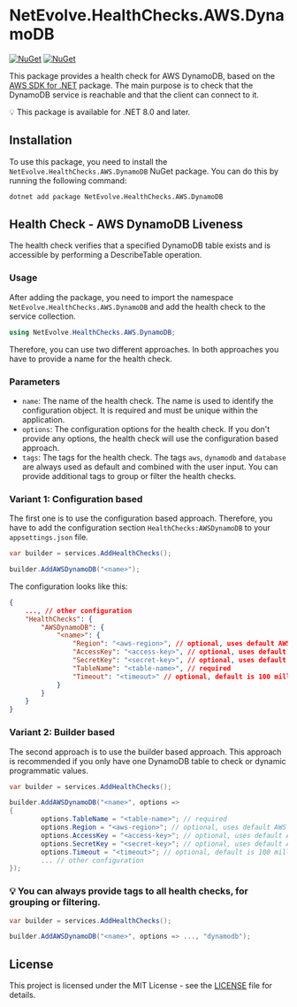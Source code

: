 # NetEvolve.HealthChecks.AWS.DynamoDB

[![NuGet](https://img.shields.io/nuget/v/NetEvolve.HealthChecks.AWS.DynamoDB?logo=nuget)](https://www.nuget.org/packages/NetEvolve.HealthChecks.AWS.DynamoDB/)
[![NuGet](https://img.shields.io/nuget/dt/NetEvolve.HealthChecks.AWS.DynamoDB?logo=nuget)](https://www.nuget.org/packages/NetEvolve.HealthChecks.AWS.DynamoDB/)

This package provides a health check for AWS DynamoDB, based on the [AWS SDK for .NET](https://www.nuget.org/packages/AWSSDK.DynamoDBv2/) package.
The main purpose is to check that the DynamoDB service is reachable and that the client can connect to it.

:bulb: This package is available for .NET 8.0 and later.

## Installation
To use this package, you need to install the `NetEvolve.HealthChecks.AWS.DynamoDB` NuGet package. You can do this by running the following command:

```bash
dotnet add package NetEvolve.HealthChecks.AWS.DynamoDB
```

## Health Check - AWS DynamoDB Liveness
The health check verifies that a specified DynamoDB table exists and is accessible by performing a DescribeTable operation.

### Usage
After adding the package, you need to import the namespace `NetEvolve.HealthChecks.AWS.DynamoDB` and add the health check to the service collection.
```csharp
using NetEvolve.HealthChecks.AWS.DynamoDB;
```
Therefore, you can use two different approaches. In both approaches you have to provide a name for the health check.

### Parameters
- `name`: The name of the health check. The name is used to identify the configuration object. It is required and must be unique within the application.
- `options`: The configuration options for the health check. If you don't provide any options, the health check will use the configuration based approach.
- `tags`: The tags for the health check. The tags `aws`, `dynamodb` and `database` are always used as default and combined with the user input. You can provide additional tags to group or filter the health checks.

### Variant 1: Configuration based
The first one is to use the configuration based approach. Therefore, you have to add the configuration section `HealthChecks:AWSDynamoDB` to your `appsettings.json` file.
```csharp
var builder = services.AddHealthChecks();

builder.AddAWSDynamoDB("<name>");
```

The configuration looks like this:
```json
{
    ..., // other configuration
    "HealthChecks": {
        "AWSDynamoDB": {
            "<name>": {
                "Region": "<aws-region>", // optional, uses default AWS region if not specified
                "AccessKey": "<access-key>", // optional, uses default AWS credentials if not specified
                "SecretKey": "<secret-key>", // optional, uses default AWS credentials if not specified
                "TableName": "<table-name>", // required
                "Timeout": "<timeout>" // optional, default is 100 milliseconds
            }
        }
    }
}
```

### Variant 2: Builder based
The second approach is to use the builder based approach. This approach is recommended if you only have one DynamoDB table to check or dynamic programmatic values.
```csharp
var builder = services.AddHealthChecks();

builder.AddAWSDynamoDB("<name>", options =>
{
        options.TableName = "<table-name>"; // required
        options.Region = "<aws-region>"; // optional, uses default AWS region if not specified
        options.AccessKey = "<access-key>"; // optional, uses default AWS credentials if not specified
        options.SecretKey = "<secret-key>"; // optional, uses default AWS credentials if not specified
        options.Timeout = "<timeout>"; // optional, default is 100 milliseconds
        ... // other configuration
});
```

### :bulb: You can always provide tags to all health checks, for grouping or filtering.

```csharp
var builder = services.AddHealthChecks();

builder.AddAWSDynamoDB("<name>", options => ..., "dynamodb");
```

## License

This project is licensed under the MIT License - see the [LICENSE](https://raw.githubusercontent.com/dailydevops/healthchecks/refs/heads/main/LICENSE) file for details.
